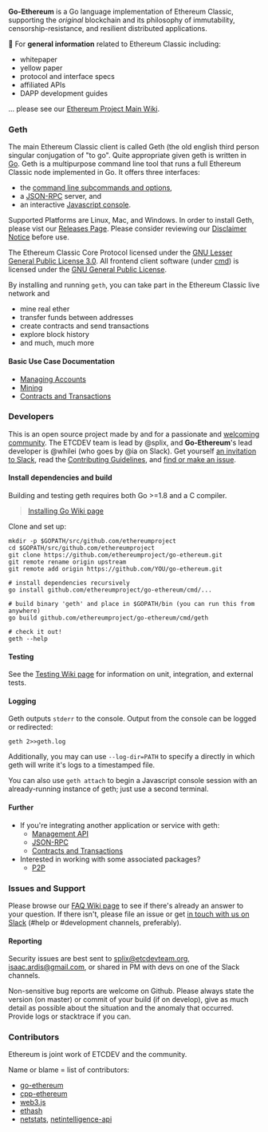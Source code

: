 __Go-Ethereum__ is a Go language implementation of Ethereum Classic, supporting the _original_ blockchain and its philosophy of immutability,  censorship-resistance, and resilient distributed applications. 

:telescope: For __general information__ related to Ethereum Classic including:
- whitepaper 
- yellow paper 
- protocol and interface specs
- affiliated APIs 
- DAPP development guides

... please see our [Ethereum Project Main Wiki](https://github.com/ethereumproject/wiki/wiki). 

### Geth
The main Ethereum Classic client is called Geth (the old english third person singular conjugation of "to go". Quite appropriate given geth is written in [Go](https://golang.org/). Geth is a multipurpose command line tool that runs a full Ethereum Classic node implemented in Go. It offers three interfaces: 
- the [command line subcommands and options](./Command-Line-Options), 
- a [JSON-RPC](https://github.com/ethereumproject/wiki/wiki/JSON-RPC) server, and
- an interactive [Javascript console](https://github.com/ethereumproject/go-ethereum/wiki/JavaScript-Console). 

Supported Platforms are Linux, Mac, and Windows. In order to install Geth, please vist our [Releases Page](github.com/ethereumproject/go-ethereum/releases). Please consider reviewing our [Disclaimer Notice](./Disclaimer) before use.

The Ethereum Classic Core Protocol licensed under the [GNU Lesser General Public License 3.0](https://www.gnu.org/licenses/lgpl.html). All frontend client software (under [cmd](https://github.com/ethereumproject/go-ethereum/tree/master/cmd)) is licensed under the [GNU General Public License](https://www.gnu.org/copyleft/gpl.html).

By installing and running `geth`, you can take part in the Ethereum Classic live network and
- mine real ether 
- transfer funds between addresses
- create contracts and send transactions
- explore block history
- and much, much more

#### Basic Use Case Documentation
- [Managing Accounts](https://github.com/ethereumproject/go-ethereum/wiki/Managing-Accounts)
- [Mining](https://github.com/ethereumproject/go-ethereum/wiki/mining)
- [Contracts and Transactions](https://github.com/ethereumproject/go-ethereum/wiki/Contracts-and-Transactions)

### Developers
This is an open source project made by and for a passionate and [welcoming community](https://github.com/ethereumproject/volunteer). The ETCDEV team is lead by @splix, and __Go-Ethereum__'s lead developer is @whilei (who goes by @ia on Slack). Get yourself [an invitation to Slack](http://ethereumclassic.herokuapp.com/), read the [Contributing Guidelines](https://github.com/ethereumproject/rfc/blob/master/1/README.md), and [find or make an issue](https://github.com/ethereumproject/go-ethereum/issues).

#### Install dependencies and build
Building and testing geth requires both Go >=1.8 and a C compiler.
> [Installing Go Wiki page](https://github.com/ethereumproject/go-ethereum/wiki/Installing-Go)

Clone and set up:
```shell
mkdir -p $GOPATH/src/github.com/ethereumproject
cd $GOPATH/src/github.com/ethereumproject
git clone https://github.com/ethereumproject/go-ethereum.git
git remote rename origin upstream
git remote add origin https://github.com/YOU/go-ethereum.git

# install dependencies recursively
go install github.com/ethereumproject/go-ethereum/cmd/...

# build binary 'geth' and place in $GOPATH/bin (you can run this from anywhere)
go build github.com/ethereumproject/go-ethereum/cmd/geth

# check it out!
geth --help
```

#### Testing
See the [Testing Wiki page](https://github.com/ethereumproject/go-ethereum/wiki/Testing) for information on unit, integration, and external tests. 

#### Logging
Geth outputs `stderr` to the console. Output from the console can be logged or redirected:
```
geth 2>>geth.log
```

Additionally, you may can use `--log-dir=PATH` to specify a directly in which geth will write it's logs to a timestamped file.

You can also use `geth attach` to begin a Javascript console session with an already-running instance of geth; just use a second terminal.

#### Further
- If you're integrating another application or service with geth:
    + [Management API](https://github.com/ethereumproject/go-ethereum/wiki/Management-APIs)
    + [JSON-RPC](https://github.com/ethereumproject/wiki/wiki/JSON-RPC)
    + [Contracts and Transactions](https://github.com/ethereumproject/wiki/wiki/Contracts-and-Transactions)
- Interested in working with some associated packages?
    + [P2P](https://github.com/ethereumproject/go-ethereum/wiki/Peer-To-Peer)    

### Issues and Support

Please browse our [FAQ Wiki page](./FAQ) to see if there's already an answer to your question. If there isn't, please file an issue or get [in touch with us on Slack](http://ethereumclassic.herokuapp.com/) (#help or #development channels, preferably).

#### Reporting 

Security issues are best sent to splix@etcdevteam.org, isaac.ardis@gmail.com, or shared in PM with devs on one of the Slack channels.

Non-sensitive bug reports are welcome on Github. Please always state the version (on master) or commit of your build (if on develop), give as much detail as possible about the situation and the anomaly that occurred. Provide logs or stacktrace if you can.

### Contributors

Ethereum is joint work of ETCDEV and the community.

Name or blame = list of contributors:
* [go-ethereum](https://github.com/ethereumproject/go-ethereum/graphs/contributors)
* [cpp-ethereum](https://github.com/ethereumproject/cpp-ethereum/graphs/contributors)
* [web3.js](https://github.com/ethereumproject/web3.js/graphs/contributors)
* [ethash](https://github.com/ethereumproject/ethash/graphs/contributors)
* [netstats](https://github.com/cubedro/eth-netstats/graphs/contributors), 
[netintelligence-api](https://github.com/cubedro/eth-net-intelligence-api/graphs/contributors)




